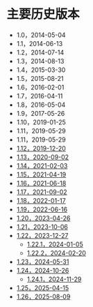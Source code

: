# 主要历史版本

  - 1.0，2014-05-04
  - 1.1，2014-06-13
  - 1.2，2014-07-14
  - 1.3，2014-08-13
  - 1.4，2015-03-30
  - 1.5，2015-08-21
  - 1.6，2016-02-01
  - 1.7，2016-04-11
  - 1.8，2016-05-04
  - 1.9，2017-05-26
  - 1.10，2019-01-25
  - 1.11，2019-05-29
  - 1.11，2019-05-29
  - [1.12，2019-12-20](1.12.md)
  - [1.13，2020-09-02](1.13.md)
  - [1.14，2021-02-03](1.14.md)
  - [1.15，2021-04-19](1.15.md)
  - [1.16，2021-06-18](1.16.md)
  - [1.17，2021-09-02](1.17.md)
  - [1.18，2022-01-17](1.18.md)
  - [1.19，2022-06-16](1.19.md)
  - [1.20，2023-04-26](1.20.md)
  - [1.21，2023-10-06](1.21.md)
  - [1.22，2023-12-27](1.22.md)
    - [1.22.1，2024-01-05](1.22.1.md)
    - [1.22.2，2024-02-20](1.22.2.md)
  - [1.23，2024-05-31](1.23.md)
  - [1.24，2024-10-26](1.24.md)
    - [1.24.1，2024-11-29](1.24.1.md)
  - [1.25，2025-04-15](1.25.md)
  - [1.26，2025-08-09](1.26.md)
